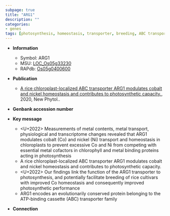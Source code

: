 ```yaml
---
subpage: true
title: "ARG1"
description: ""
categories:
- genes
tags: [photosynthesis, homeostasis, transporter, breeding, ABC transporter, metal transport]
---
```


* **Information**  
    + Symbol: ARG1  
    + MSU: [LOC_Os05g33230](http://rice.plantbiology.msu.edu/cgi-bin/ORF_infopage.cgi?orf=LOC_Os05g33230)  
    + RAPdb: [Os05g0400600](http://rapdb.dna.affrc.go.jp/viewer/gbrowse_details/irgsp1?name=Os05g0400600)  

* **Publication**  
    + [A rice chloroplast-localized ABC transporter ARG1 modulates cobalt and nickel homeostasis and contributes to photosynthetic capacity.](http://www.ncbi.nlm.nih.gov/pubmed?term=A+rice+chloroplast-localized+ABC+transporter+ARG1+modulates+cobalt+and+nickel+homeostasis+and+contributes+to+photosynthetic+capacity.%5BTitle%5D), 2020, New Phytol..

* **Genbank accession number**  

* **Key message**  
    + <U+2022> Measurements of metal contents, metal transport, physiological and transcriptome changes revealed that ARG1 modulates cobalt (Co) and nickel (Ni) transport and homeostasis in chloroplasts to prevent excessive Co and Ni from competing with essential metal cofactors in chlorophyll and metal binding proteins acting in photosynthesis
    + A rice chloroplast-localized ABC transporter ARG1 modulates cobalt and nickel homeostasis and contributes to photosynthetic capacity.
    + <U+2022> Our findings link the function of the ARG1 transporter to photosynthesis, and potentially facilitate breeding of rice cultivars with improved Co homeostasis and consequently improved photosynthetic performance
    + ARG1 encodes an evolutionarily conserved protein belonging to the ATP-binding cassette (ABC) transporter family

* **Connection**  



